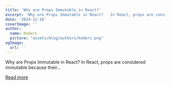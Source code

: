 ```yaml
---
title: 'Why are Props Immutable in React?'
excerpt: 'Why are Props Immutable in React?   In React, props are considered immutable because their...'
date: '2024-12-16'
coverImage: ''
author:
  name: Koders
  picture: "assets/blog/authors/koders.png"
ogImage:
  url: ''
---
```


Why are Props Immutable in React?   In React, props are considered immutable because their...

[Read more](https://dev.to/nozibul_islam_113b1d5334f/why-are-props-immutable-in-react-bin)
